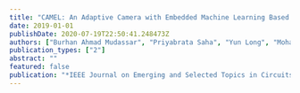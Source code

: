 ```yaml
---
title: "CAMEL: An Adaptive Camera with Embedded Machine Learning Based Sensor Parameter Control"
date: 2019-01-01
publishDate: 2020-07-19T22:50:41.248473Z
authors: ["Burhan Ahmad Mudassar", "Priyabrata Saha", "Yun Long", "Mohammad Faisal Amir", "Evan Gebhardt", "Taesik Na", "Jong Hwan Ko", "Marilyn Wolf", "Saibal Mukhopadhyay"]
publication_types: ["2"]
abstract: ""
featured: false
publication: "*IEEE Journal on Emerging and Selected Topics in Circuits and Systems*"
---
```


